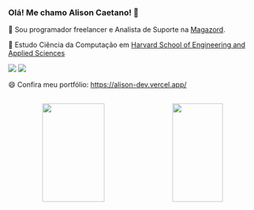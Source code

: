 ### Olá! Me chamo Alison Caetano! 👋

 🔭 Sou programador freelancer e Analista de Suporte na <a href="https://www.magazord.com.br/">Magazord</a>.
 
 🌱 Estudo Ciência da Computação em <a href="https://pll.harvard.edu/course/cs50-introduction-computer-science">Harvard School of Engineering and Applied Sciences</a>
 
<div> 
  <a href = "mailto:alizoncaetan@gmail.com"><img src="https://img.shields.io/badge/-Gmail-%23333?style=for-the-badge&logo=gmail&logoColor=white" target="_blank"></a>
  <a href="https://www.linkedin.com/in/alisoncaetano" target="_blank"><img src="https://img.shields.io/badge/-LinkedIn-%230077B5?style=for-the-badge&logo=linkedin&logoColor=white" target="_blank"></a> 
  
</div>
 
 😄 Confira meu portfólio: https://alison-dev.vercel.app/

##

<div align="center">
  <a style="display: flex;justify-content: space-around;" href="https://github.com/AlizonCaetano">
  <img height="200em" width="50%" src="https://github-readme-stats.vercel.app/api?username=AlizonCaetano&show_icons=true&theme=synthwave&include_all_commits=true&count_private=true"/>
  <img height="200em" width="45%" src="https://github-readme-stats.vercel.app/api/top-langs/?username=AlizonCaetano&layout=donut&theme=synthwave"/>
</div>

##
 

